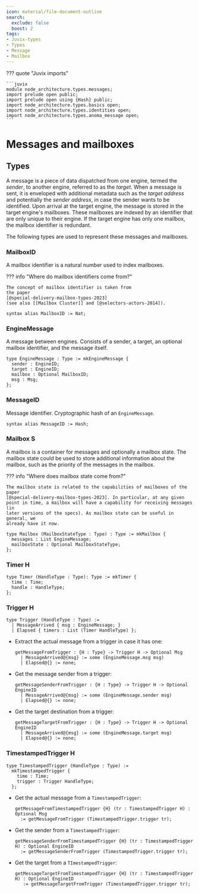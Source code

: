```yaml
---
icon: material/file-document-outline
search:
  exclude: false
  boost: 2
tags:
- Juvix-types
- Types
- Message
- Mailbox
---
```


??? quote "Juvix imports"

    ```juvix
    module node_architecture.types.messages;
    import prelude open public;
    import prelude open using {Hash} public;
    import node_architecture.types.basics open;
    import node_architecture.types.identities open;
    import node_architecture.types.anoma_message open;
    ```

# Messages and mailboxes

## Types

A message is a piece of data dispatched from one engine, termed the _sender_, to
another engine, referred to as the _target_. When a message is sent, it is
enveloped with additional metadata such as the _target address_ and potentially
the _sender address_, in case the sender wants to be identified. Upon arrival at
the target engine, the message is stored in the target engine's mailboxes. These
mailboxes are indexed by an identifier that are only unique to their engine. If
the target engine has only one mailbox, the mailbox identifier is redundant.

The following types are used to represent these messages and mailboxes.

### MailboxID

A mailbox identifier is a natural number used to index mailboxes.

??? info "Where do mailbox identifiers come from?"

    The concept of mailbox identifier is taken from
    the paper
    [@special-delivery-mailbox-types-2023]
    (see also [[Mailbox Cluster]] and [@selectors-actors-2014]).

```juvix
syntax alias MailboxID := Nat;
```

### EngineMessage

A message between engines. Consists of a sender, a target, an optional mailbox
identifier, and the message itself.

```juvix
type EngineMessage : Type := mkEngineMessage {
  sender : EngineID;
  target : EngineID;
  mailbox : Optional MailboxID;
  msg : Msg;
};
```

### MessageID

Message identifier. Cryptographic hash of an `EngineMessage`.

```juvix
syntax alias MessageID := Hash;
```

### Mailbox S

A mailbox is a container for messages and optionally a mailbox state. The
mailbox state could be used to store additional information about the mailbox,
such as the priority of the messages in the mailbox.

??? info "Where does mailbox state come from?"

    The mailbox state is related to the capabilities of mailboxes of the paper
    [@special-delivery-mailbox-types-2023]. In particular, at any given
    point in time, a mailbox will have a capability for receiving messages (in
    later versions of the specs). As mailbox state can be useful in general, we
    already have it now.

```juvix
type Mailbox (MailboxStateType : Type) : Type := mkMailbox {
  messages : List EngineMessage;
  mailboxState : Optional MailboxStateType;
};
```

### Timer H

```juvix
type Timer (HandleType : Type): Type := mkTimer {
  time : Time;
  handle : HandleType;
};
```

### Trigger H

```juvix
type Trigger (HandleType : Type) :=
  | MessageArrived { msg : EngineMessage; }
  | Elapsed { timers : List (Timer HandleType) };
```

- Extract the actual message from a trigger in case it has one:

    ```juvix
    getMessageFromTrigger : {H : Type} -> Trigger H -> Optional Msg
      | MessageArrived@{msg} := some (EngineMessage.msg msg)
      | Elapsed@{} := none;
    ```

- Get the message sender from a trigger:

    ```juvix
    getMessageSenderFromTrigger : {H : Type} -> Trigger H -> Optional EngineID
      | MessageArrived@{msg} := some (EngineMessage.sender msg)
      | Elapsed@{} := none;
    ```

- Get the target destination from a trigger:

    ```juvix
    getMessageTargetFromTrigger : {H : Type} -> Trigger H -> Optional EngineID
      | MessageArrived@{msg} := some (EngineMessage.target msg)
      | Elapsed@{} := none;
    ```

### TimestampedTrigger H

```juvix
type TimestampedTrigger (HandleType : Type) :=
  mkTimestampedTrigger {
    time : Time;
    trigger : Trigger HandleType;
  };
```

- Get the actual message from a `TimestampedTrigger`:

    ```juvix
    getMessageFromTimestampedTrigger {H} (tr : TimestampedTrigger H) : Optional Msg
      := getMessageFromTrigger (TimestampedTrigger.trigger tr);
    ```

- Get the sender from a `TimestampedTrigger`:

    ```juvix
    getMessageSenderFromTimestampedTrigger {H} (tr : TimestampedTrigger H) : Optional EngineID
      := getMessageSenderFromTrigger (TimestampedTrigger.trigger tr);
    ```

- Get the target from a `TImestampedTrigger`:

    ```juvix
    getMessageTargetFromTimestampedTrigger {H} (tr : TimestampedTrigger H) : Optional EngineID
       := getMessageTargetFromTrigger (TimestampedTrigger.trigger tr);
    ```
